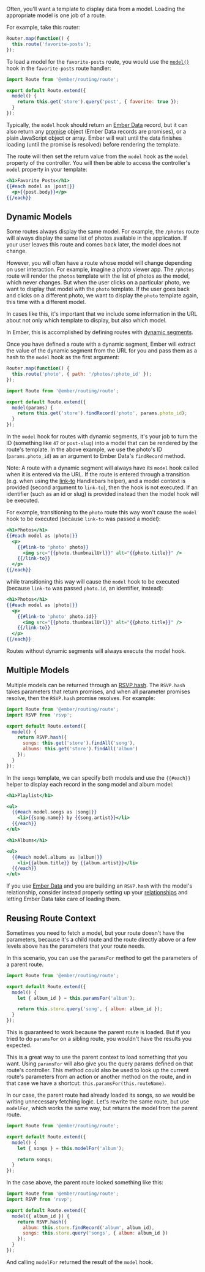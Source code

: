 Often, you'll want a template to display data from a model. Loading the
appropriate model is one job of a route.

For example, take this router:

```app/router.js
Router.map(function() {
  this.route('favorite-posts');
});
```

To load a model for the `favorite-posts` route, you would use the [`model()`](https://www.emberjs.com/api/ember/2.16/classes/Route/methods/model?anchor=model)
hook in the `favorite-posts` route handler:

```app/routes/favorite-posts.js
import Route from '@ember/routing/route';

export default Route.extend({
  model() {
    return this.get('store').query('post', { favorite: true });
  }
});
```

Typically, the `model` hook should return an [Ember Data](../../models/) record,
but it can also return any [promise](https://www.promisejs.org/) object (Ember Data records are promises),
or a plain JavaScript object or array.
Ember will wait until the data finishes loading (until the promise is resolved) before rendering the template.

The route will then set the return value from the `model` hook as the `model` property of the controller.
You will then be able to access the controller's `model` property in your template:

```app/templates/favorite-posts.hbs
<h1>Favorite Posts</h1>
{{#each model as |post|}}
  <p>{{post.body}}</p>
{{/each}}
```

## Dynamic Models

Some routes always display the same model. For example, the `/photos`
route will always display the same list of photos available in the
application. If your user leaves this route and comes back later, the
model does not change.

However, you will often have a route whose model will change depending
on user interaction. For example, imagine a photo viewer app. The
`/photos` route will render the `photos` template with the list of
photos as the model, which never changes. But when the user clicks on a
particular photo, we want to display that model with the `photo`
template. If the user goes back and clicks on a different photo, we want
to display the `photo` template again, this time with a different model.

In cases like this, it's important that we include some information in
the URL about not only which template to display, but also which model.

In Ember, this is accomplished by defining routes with [dynamic
segments](../defining-your-routes/#toc_dynamic-segments).

Once you have defined a route with a dynamic segment,
Ember will extract the value of the dynamic segment from the URL for
you and pass them as a hash to the `model` hook as the first argument:

```app/router.js
Router.map(function() {
  this.route('photo', { path: '/photos/:photo_id' });
});
```

```app/routes/photo.js
import Route from '@ember/routing/route';

export default Route.extend({
  model(params) {
    return this.get('store').findRecord('photo', params.photo_id);
  }
});
```

In the `model` hook for routes with dynamic segments, it's your job to
turn the ID (something like `47` or `post-slug`) into a model that can
be rendered by the route's template. In the above example, we use the
photo's ID (`params.photo_id`) as an argument to Ember Data's `findRecord`
method.

Note: A route with a dynamic segment will always have its `model` hook called when it is entered via the URL.
If the route is entered through a transition (e.g. when using the [link-to](../../templates/links) Handlebars helper),
and a model context is provided (second argument to `link-to`), then the hook is not executed.
If an identifier (such as an id or slug) is provided instead then the model hook will be executed.

For example, transitioning to the `photo` route this way won't cause the `model` hook to be executed (because `link-to`
was passed a model):

```app/templates/photos.hbs
<h1>Photos</h1>
{{#each model as |photo|}}
  <p>
    {{#link-to 'photo' photo}}
      <img src="{{photo.thumbnailUrl}}" alt="{{photo.title}}" />
    {{/link-to}}
  </p>
{{/each}}
```

while transitioning this way will cause the `model` hook to be executed (because `link-to` was passed `photo.id`, an
identifier, instead):

```app/templates/photos.hbs
<h1>Photos</h1>
{{#each model as |photo|}}
  <p>
    {{#link-to 'photo' photo.id}}
      <img src="{{photo.thumbnailUrl}}" alt="{{photo.title}}" />
    {{/link-to}}
  </p>
{{/each}}
```

Routes without dynamic segments will always execute the model hook.

## Multiple Models

Multiple models can be returned through an
[RSVP.hash](https://www.emberjs.com/api/ember/2.16/classes/rsvp/methods/hash?anchor=hash).
The `RSVP.hash` takes
parameters that return promises, and when all parameter promises resolve, then
the `RSVP.hash` promise resolves. For example:

```app/routes/songs.js
import Route from '@ember/routing/route';
import RSVP from 'rsvp';

export default Route.extend({
  model() {
    return RSVP.hash({
      songs: this.get('store').findAll('song'),
      albums: this.get('store').findAll('album')
    });
  }
});
```

In the `songs` template, we can specify both models and use the `{{#each}}` helper to display
each record in the song model and album model:

```app/templates/songs.hbs
<h1>Playlist</h1>

<ul>
  {{#each model.songs as |song|}}
    <li>{{song.name}} by {{song.artist}}</li>
  {{/each}}
</ul>

<h1>Albums</h1>

<ul>
  {{#each model.albums as |album|}}
    <li>{{album.title}} by {{album.artist}}</li>
  {{/each}}
</ul>
```

If you use [Ember Data](../../models/) and you are building an `RSVP.hash` with the model's relationship, consider instead properly setting up your [relationships](../../models/relationships) and letting Ember Data take care of loading them.

## Reusing Route Context

Sometimes you need to fetch a model, but your route doesn't have the parameters, because it's
a child route and the route directly above or a few levels above has the parameters that your route
needs.

In this scenario, you can use the `paramsFor` method to get the parameters of a parent route.

```app/routes/album/index.js
import Route from '@ember/routing/route';

export default Route.extend({
  model() {
    let { album_id } = this.paramsFor('album');

    return this.store.query('song', { album: album_id });
  }
});
```

This is guaranteed to work because the parent route is loaded. But if you tried to
do `paramsFor` on a sibling route, you wouldn't have the results you expected.

This is a great way to use the parent context to load something that you want.
Using `paramsFor` will also give you the query params defined on that route's controller.
This method could also be used to look up the current route's parameters from an action
or another method on the route, and in that case we have a shortcut: `this.paramsFor(this.routeName)`.

In our case, the parent route had already loaded its songs, so we would be writing unnecessary fetching logic.
Let's rewrite the same route, but use `modelFor`, which works the same way, but returns the model
from the parent route.

```app/routes/album/index.js
import Route from '@ember/routing/route';

export default Route.extend({
  model() {
    let { songs } = this.modelFor('album');

    return songs;
  }
});
```

In the case above, the parent route looked something like this:

```app/routes/album.js
import Route from '@ember/routing/route';
import RSVP from 'rsvp';

export default Route.extend({
  model({ album_id }) {
    return RSVP.hash({
      album: this.store.findRecord('album', album_id),
      songs: this.store.query('songs', { album: album_id })
    });
  }
});
```

And calling `modelFor` returned the result of the `model` hook.

